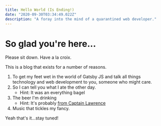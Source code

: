 ```yaml
---
title: Hello World (Is Ending!)
date: "2020-09-30T03:34:49.022Z"
description: "A foray into the mind of a quarantined web developer."
---
```


# So glad you're here...

Please sit down. Have a la croix.

This is a blog that exists for a number of reasons.

1. To get my feet wet in the world of Gatsby JS and talk all things technology and web development to you, someone who might care.
2. So I can tell you what I ate the other day.
    - Hint: It was an everything bagel
3. The beer I'm drinking
    - Hint: It's probably [from Captain Lawrence](https://www.captainlawrencebrewing.com/)
4. Music that tickles my fancy.

Yeah that's it...stay tuned!